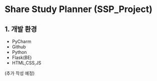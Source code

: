 # Share Study Planner (SSP_Project) 

## 1. 개발 환경
- PyCharm
- Github
- Python
- Flask(BE)
- HTML,CSS,JS

(추가 작성 예정)
